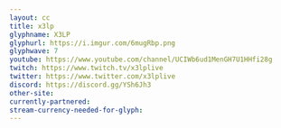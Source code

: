 ```yaml
---
layout: cc
title: x3lp
glyphname: X3LP
glyphurl: https://i.imgur.com/6mugRbp.png
glyphwave: 7
youtube: https://www.youtube.com/channel/UCIWb6ud1MenGH7U1HHfi28g
twitch: https://www.twitch.tv/x3lplive
twitter: https://www.twitter.com/x3lplive
discord: https://discord.gg/YSh6Jh3
other-site: 
currently-partnered: 
stream-currency-needed-for-glyph: 
---
```



